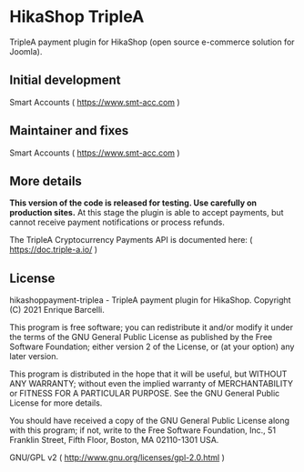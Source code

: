 # HikaShop TripleA

TripleA payment plugin for HikaShop (open source e-commerce solution for Joomla).

## Initial development

Smart Accounts ( https://www.smt-acc.com )

## Maintainer and fixes

Smart Accounts ( https://www.smt-acc.com )

## More details

**This version of the code is released for testing. Use carefully on production sites.**
At this stage the plugin is able to accept payments, but cannot receive payment notifications or process refunds.

The TripleA Cryptocurrency Payments API is documented here:
( https://doc.triple-a.io/ )

## License

hikashoppayment-triplea - TripleA payment plugin for HikaShop.
Copyright (C) 2021 Enrique Barcelli.

This program is free software; you can redistribute it and/or modify
it under the terms of the GNU General Public License as published by
the Free Software Foundation; either version 2 of the License, or
(at your option) any later version.

This program is distributed in the hope that it will be useful,
but WITHOUT ANY WARRANTY; without even the implied warranty of
MERCHANTABILITY or FITNESS FOR A PARTICULAR PURPOSE. See the
GNU General Public License for more details.

You should have received a copy of the GNU General Public License along
with this program; if not, write to the Free Software Foundation, Inc.,
51 Franklin Street, Fifth Floor, Boston, MA 02110-1301 USA.

GNU/GPL v2 ( http://www.gnu.org/licenses/gpl-2.0.html )
